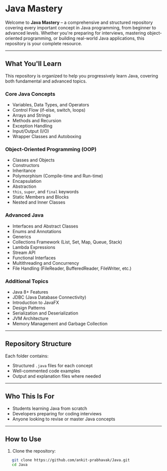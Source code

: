# Java Mastery

Welcome to **Java Mastery** – a comprehensive and structured repository covering every important concept in Java programming, from beginner to advanced levels. Whether you're preparing for interviews, mastering object-oriented programming, or building real-world Java applications, this repository is your complete resource.

---

## What You'll Learn

This repository is organized to help you progressively learn Java, covering both fundamental and advanced topics.

### Core Java Concepts

- Variables, Data Types, and Operators  
- Control Flow (if-else, switch, loops)  
- Arrays and Strings  
- Methods and Recursion  
- Exception Handling  
- Input/Output (I/O)  
- Wrapper Classes and Autoboxing  

### Object-Oriented Programming (OOP)

- Classes and Objects  
- Constructors  
- Inheritance  
- Polymorphism (Compile-time and Run-time)  
- Encapsulation  
- Abstraction  
- `this`, `super`, and `final` keywords  
- Static Members and Blocks  
- Nested and Inner Classes  

### Advanced Java

- Interfaces and Abstract Classes  
- Enums and Annotations  
- Generics  
- Collections Framework (List, Set, Map, Queue, Stack)  
- Lambda Expressions  
- Stream API  
- Functional Interfaces  
- Multithreading and Concurrency  
- File Handling (FileReader, BufferedReader, FileWriter, etc.)  

### Additional Topics

- Java 8+ Features  
- JDBC (Java Database Connectivity)  
- Introduction to JavaFX  
- Design Patterns  
- Serialization and Deserialization  
- JVM Architecture  
- Memory Management and Garbage Collection  

---

## Repository Structure

Each folder contains:

- Structured `.java` files for each concept  
- Well-commented code examples  
- Output and explanation files where needed  

---

## Who This Is For

- Students learning Java from scratch  
- Developers preparing for coding interviews  
- Anyone looking to revise or master Java concepts  

---

## How to Use

1. Clone the repository:

```bash
   git clone https://github.com/ankit-prabhavak/Java.git
   cd Java
